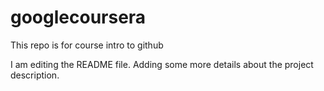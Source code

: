 # googlecoursera
This repo is for course intro to github

I am editing the README file. Adding some more details about the project description.

